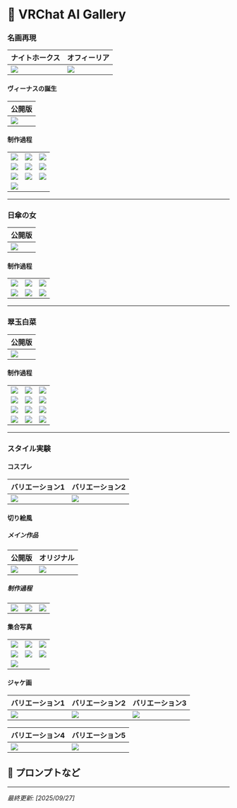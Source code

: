 # 🎨 VRChat AI Gallery

### 名画再現

| **ナイトホークス** | **オフィーリア** |
|-----------|----------|
| ![](images/1~5/001ナイトホークス000.jpg) | ![](images/1~5/002オフィーリア000.jpg) |

#### ヴィーナスの誕生

| 公開版 |
|--------|
| ![](images/1~5/003ヴィーナスの誕生00a.jpg) |

#### 制作過程
| | | |
|---|---|---|
| ![](images/1~5/003ヴィーナスの誕生001.jpg) | ![](images/1~5/003ヴィーナスの誕生002.jpg) | ![](images/1~5/003ヴィーナスの誕生003.jpg) |
| ![](images/1~5/003ヴィーナスの誕生004.jpg) | ![](images/1~5/003ヴィーナスの誕生005.jpg) | ![](images/1~5/003ヴィーナスの誕生006.jpg) |
| ![](images/1~5/003ヴィーナスの誕生009.jpg) | ![](images/1~5/003ヴィーナスの誕生010.jpg) | ![](images/1~5/003ヴィーナスの誕生011.jpg) |
| ![](images/1~5/003ヴィーナスの誕生012.jpg) | | |

---

### 日傘の女

| 公開版 |
|--------|
| ![](images/1~5/004日傘の女00a.jpg) |

#### 制作過程
| | | |
|---|---|---|
| ![](images/1~5/004日傘の女001.jpg) | ![](images/1~5/004日傘の女002.jpg) | ![](images/1~5/004日傘の女003.jpg) |
| ![](images/1~5/004日傘の女004.jpg) | ![](images/1~5/004日傘の女005.jpg) | ![](images/1~5/004日傘の女006.jpg) |

---

### 翠玉白菜

| 公開版 |
|--------|
| ![](images/1~5/005翠玉白菜00a.jpg) |

#### 制作過程
| | | |
|---|---|---|
| ![](images/1~5/005翠玉白菜000.jpg) | ![](images/1~5/005翠玉白菜002.jpg) | ![](images/1~5/005翠玉白菜003.jpg) |
| ![](images/1~5/005翠玉白菜004.jpg) | ![](images/1~5/005翠玉白菜005.jpg) | ![](images/1~5/005翠玉白菜006.jpg) |
| ![](images/1~5/005翠玉白菜007.jpg) | ![](images/1~5/005翠玉白菜001.jpg) | ![](images/1~5/005翠玉白菜009.jpg) |
| ![](images/1~5/005翠玉白菜010.jpg) | ![](images/1~5/005翠玉白菜011.jpg) | ![](images/1~5/005翠玉白菜008.jpg) |

---

### スタイル実験

#### コスプレ

| バリエーション1 | バリエーション2 |
|----------------|----------------|
| ![](images/1~5/習作「コスプレ」001.jpg) | ![](images/1~5/習作「コスプレ」002.jpg) |


#### 切り絵風

##### メイン作品
| 公開版 | オリジナル |
|--------|-----------|
| ![](images/1~5/習作「切り絵風」00a.jpg) | ![](images/1~5/習作「切り絵風」000.jpg) |

##### 制作過程
| | | |
|---|---|---|
| ![](images/1~5/習作「切り絵風」001.jpg) | ![](images/1~5/習作「切り絵風」002.jpg) | ![](images/1~5/習作「切り絵風」003.jpg) |

#### 集合写真
| | | |
|---|---|---|
| ![](images/1~5/習作「集合写真」001.jpg) | ![](images/1~5/習作「集合写真」002.jpg) | ![](images/1~5/習作「集合写真」003.jpg) |
| ![](images/1~5/習作「集合写真」004.jpg) | ![](images/1~5/習作「集合写真」005.jpg) | ![](images/1~5/習作「集合写真」006.jpg) |
| ![](images/1~5/習作「集合写真」007.jpg) | | |

#### ジャケ画

| バリエーション1 | バリエーション2 | バリエーション3 |
|----------------|----------------|----------------|
| ![](images/1~5/習作「ニルヴァーナ」001.jpg) | ![](images/1~5/習作「ニルヴァーナ」002.jpg) | ![](images/1~5/習作「ニルヴァーナ」003.jpg) |

| バリエーション4 | バリエーション5 |
|----------------|----------------|
| ![](images/1~5/習作「ニルヴァーナ」004.jpg) | ![](images/1~5/習作「ニルヴァーナ」005.jpg) |


## 📝 プロンプトなど

---

*最終更新: [2025/09/27]*
